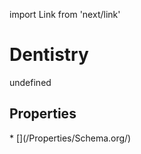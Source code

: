 import Link from 'next/link'
# Dentistry

undefined

## Properties

<Grid>
* [](/Properties/Schema.org/)

</Grid>

